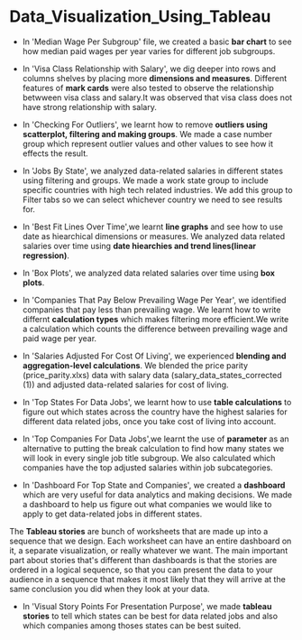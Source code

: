 # Data_Visualization_Using_Tableau


* In 'Median Wage Per Subgroup' file, we created a basic __bar chart__ to see how median paid wages per year varies for different job subgroups.

* In 'Visa Class Relationship with Salary', we dig deeper into rows and columns shelves by placing more __dimensions and measures__. Different features of __mark cards__ were also tested to observe the relationship betwween visa class and salary.It was observed that visa class does not have strong relationship with salary.

* In 'Checking For Outliers', we learnt how to remove __outliers using scatterplot, filtering and making groups__. We made a case number group which represent outlier values and other values to see how it effects the result.

* In 'Jobs By State', we analyzed data-related salaries in different states using filtering and groups. We made a work state group to include specific countries with high tech related industries. We add this group to Filter tabs so we can select whichever country we need to see results for.

* In 'Best Fit Lines Over Time',we learnt __line graphs__ and see how to use date as hiearchical dimensions or measures. We analyzed data related salaries over time using __date hiearchies and trend lines(linear regression)__.

* In 'Box Plots', we analyzed data related salaries over time using __box plots__.

* In 'Companies That Pay Below Prevailing Wage Per Year', we identified companies that pay less than prevailing wage. We learnt how to write differnt __calculation types__ which makes filtering more efficient.We write a calculation which counts the difference between prevailing wage and paid wage per year.

* In 'Salaries Adjusted For Cost Of Living', we experienced __blending and aggregation-level calculations__. We blended the price parity (price_parity.xlxs) data with salary data (salary_data_states_corrected (1)) and adjusted data-related salaries for cost of living.

* In 'Top States For Data Jobs', we learnt how to use __table calculations__ to figure out which states across the country have the highest salaries for different data related jobs, once you take cost of living into account.

* In 'Top Companies For Data Jobs',we learnt the use of __parameter__ as an alternative to putting the break calculation to find how many states we will look in every single job title subgroup. We also calculated which companies have the top adjusted salaries within job subcategories.

* In 'Dashboard For Top State and Companies', we created a __dashboard__ which are very useful for data analytics and making decisions. We made a dashboard to help us figure out what companies we would like to apply to get data-related jobs in different states.

The __Tableau stories__ are bunch of worksheets that are made up into a sequence that we design. Each worksheet can have an entire dashboard on it, a separate visualization, or really whatever we want. The main important part about stories that's different than dashboards is that the stories are ordered in a logical sequence, so that you can present the data to your audience in a sequence that makes it most likely that they will arrive at the same conclusion you did when they look at your data.

* In 'Visual Story Points For Presentation Purpose', we made __tableau stories__ to tell which states can be best for data related jobs and also which companies among thoses states can be best suited.
